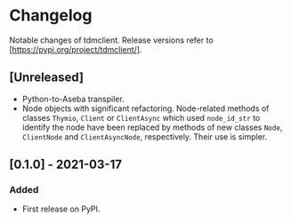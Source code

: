 # Changelog

Notable changes of tdmclient. Release versions refer to [https://pypi.org/project/tdmclient/].

## [Unreleased]

- Python-to-Aseba transpiler.
- Node objects with significant refactoring.
    Node-related methods of classes `Thymio`, `Client` or `ClientAsync` which used `node_id_str` to identify the node have been replaced by methods of new classes `Node`, `ClientNode` and `ClientAsyncNode`, respectively. Their use is simpler.

## [0.1.0] - 2021-03-17

### Added

- First release on PyPI.
